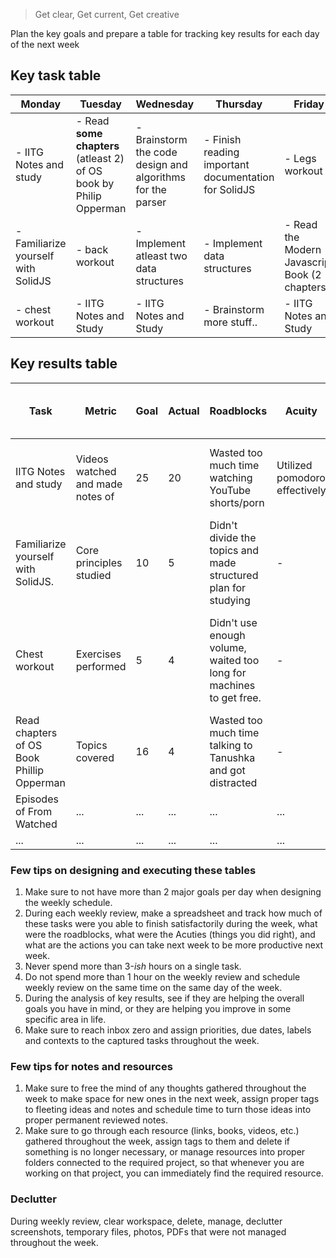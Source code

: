 > Get clear, Get current, Get creative

Plan the key goals and prepare a table for tracking key results for each day of the next week
## Key task table

| Monday                              | Tuesday                                                            | Wednesday                                                  | Thursday                                             | Friday                                         | Saturday                             | Sunday                                |
| ----------------------------------- | ------------------------------------------------------------------ | ---------------------------------------------------------- | ---------------------------------------------------- | ---------------------------------------------- | ------------------------------------ | ------------------------------------- |
| - IITG Notes and study              | - Read **some chapters** (atleast 2) of OS book by Philip Opperman | - Brainstorm the code design and algorithms for the parser | - Finish reading important documentation for SolidJS | - Legs workout                                 | - Watch some episodes of FROM        | - Do a weekly review                  |
| - Familiarize yourself with SolidJS | - back workout                                                     | - Implement atleast two data structures                    | - Implement data structures                          | - Read the Modern Javascript Book (2 chapters) | - Watch Some Episodes of Castlevania | - Read the OS Book by Philip Opperman |
| - chest workout<br>                 | - IITG Notes and Study                                             | - IITG Notes and Study                                     | - Brainstorm more stuff..                            | - IITG Notes and Study                         | - Play God of War                    |                                       |
## Key results table

| Task                                      | Metric                           | Goal | Actual | Roadblocks                                                          | Acuity                        | Plan of action for the next week                                                   |
| ----------------------------------------- | -------------------------------- | ---- | ------ | ------------------------------------------------------------------- | ----------------------------- | ---------------------------------------------------------------------------------- |
| IITG Notes and study                      | Videos watched and made notes of | 25   | 20     | Wasted too much time watching YouTube shorts/porn                   | Utilized pomodoro effectively | Use RescueTime and Ascent to track and regulate behavior.                          |
| Familiarize yourself with SolidJS.        | Core principles studied          | 10   | 5      | Didn't divide the topics and made structured plan for studying      | -                             | Divide the topics and make a structured plan for studying.                         |
| Chest workout                             | Exercises performed              | 5    | 4      | Didn't use enough volume, waited too long for machines to get free. | -                             | Use dumbbells if machines not free and use higher volume if failure isn't reached. |
| Read chapters of OS Book Phillip Opperman | Topics covered                   | 16   | 4      | Wasted too much time talking to Tanushka and got distracted         | -                             | Regulate time with Tanushka                                                        |
| Episodes of From Watched                  | ...                              | ...  | ...    | ...                                                                 | ...                           | ...                                                                                |
| ...                                       | ...                              | ...  | ...    | ...                                                                 | ...                           | ...                                                                                |
### Few tips on designing and executing these tables
1. Make sure to not have more than 2 major goals per day when designing the weekly schedule.
2. During each weekly review, make a spreadsheet and track how much of these tasks were you able to finish satisfactorily during the week, what were the roadblocks, what were the Acuties (things you did right), and what are the actions you can take next week to be more productive next week.
3. Never spend more than 3-*ish* hours on a single task.
4. Do not spend more than 1 hour on the weekly review and schedule weekly review on the same time on the same day of the week.
5. During the analysis of key results, see if they are helping the overall goals you have in mind, or they are helping you improve in some specific area in life.
6. Make sure to reach inbox zero and assign priorities, due dates, labels and contexts to the captured tasks throughout the week.
### Few tips for notes and resources
1. Make sure to free the mind of any thoughts gathered throughout the week to make space for new ones in the next week, assign proper tags to fleeting ideas and notes and schedule time to turn those ideas into proper permanent reviewed notes.
2. Make sure to go through each resource (links, books, videos, etc.) gathered throughout the week, assign tags to them and delete if something is no longer necessary, or manage resources into proper folders connected to the required project, so that whenever you are working on that project, you can immediately find the required resource.
### Declutter
During weekly review, clear workspace, delete, manage, declutter screenshots, temporary files, photos, PDFs that were not managed throughout the week.
